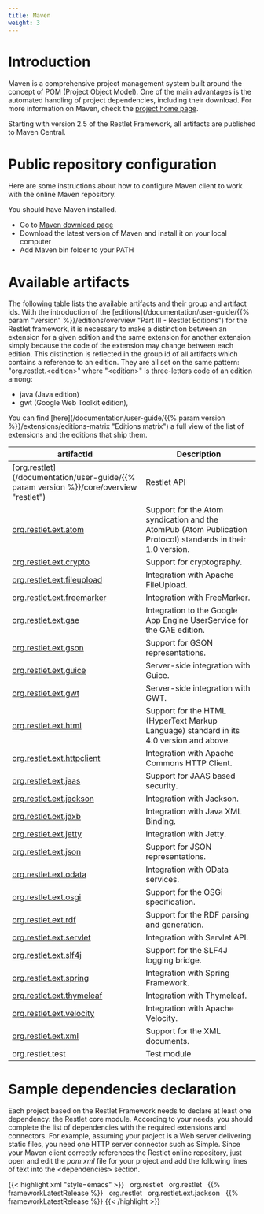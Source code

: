 ```yaml
---
title: Maven
weight: 3
---
```

# Introduction

Maven is a comprehensive project management system built around the
concept of POM (Project Object Model). One of the main advantages is the
automated handling of project dependencies, including their download.
For more information on Maven, check the [project home page](http://maven.apache.org/).

Starting with version 2.5 of the Restlet Framework, all artifacts are 
published to Maven Central.

# Public repository configuration

Here are some instructions about how to configure Maven client to work
with the online Maven repository.

You should have Maven installed.

-   Go to [Maven download
    page](http://maven.apache.org/download.html)
-   Download the latest version of Maven and install it on your local
    computer
-   Add Maven bin folder to your PATH

# Available artifacts

The following table lists the available artifacts and their group and
artifact ids. With the introduction of the
[editions](/documentation/user-guide/{{% param "version" %}}/editions/overview "Part III - Restlet Editions")
for the Restlet framework, it is necessary to make a distinction between
an extension for a given edition and the same extension for another
extension simply because the code of the extension may change between
each edition. This distinction is reflected in the group id of all
artifacts which contains a reference to an edition. They are all set on
the same pattern: "org.restlet.\<edition\>" where "\<edition\>" is
three-letters code of an edition among:

-   java (Java edition)
-   gwt (Google Web Toolkit edition),

You can find [here](/documentation/user-guide/{{% param version %}}/extensions/editions-matrix "Editions matrix")
a full view of the list of extensions and the editions that ship them. 

artifactId | Description
---------- | ------------
[org.restlet](/documentation/user-guide/{{% param version %}}/core/overview "restlet") | Restlet API
[org.restlet.ext.atom](../../extensions/atom "atom")|Support for the Atom syndication and the AtomPub (Atom Publication Protocol) standards in their 1.0 version.
[org.restlet.ext.crypto](../../extensions/crypto "crypto")|Support for cryptography.
[org.restlet.ext.fileupload](../../extensions/fileupload "fileupload")|Integration with Apache FileUpload.
[org.restlet.ext.freemarker](../../extensions/freemarker "freemarker")|Integration with FreeMarker.
[org.restlet.ext.gae](../../extensions/gae "gae")|Integration to the Google App Engine UserService for the GAE edition.
[org.restlet.ext.gson](../../extensions/gson "gson")|Support for GSON representations.
[org.restlet.ext.guice](../../extensions/guice "guice")|Server-side integration with Guice.
[org.restlet.ext.gwt](../../extensions/gwt "gwt")|Server-side integration with GWT.
[org.restlet.ext.html](../../extensions/html "html")|Support for the HTML (HyperText Markup Language) standard in its 4.0 version and above.
[org.restlet.ext.httpclient](../../extensions/httpclient "httpclient")|Integration with Apache Commons HTTP Client.
[org.restlet.ext.jaas](../../extensions/jaas "jaas")|Support for JAAS based security.
[org.restlet.ext.jackson](../../extensions/jackson "jackson")|Integration with Jackson.
[org.restlet.ext.jaxb](../../extensions/jaxb "jaxb")|Integration with Java XML Binding.
[org.restlet.ext.jetty](../../extensions/jetty "jetty")|Integration with Jetty.
[org.restlet.ext.json](../../extensions/json "json")|Support for JSON representations.
[org.restlet.ext.odata](../../extensions/odata/overview "odata")|Integration with OData services.
[org.restlet.ext.osgi](../../extensions/osgi "osgi")|Support for the OSGi specification.
[org.restlet.ext.rdf](../../extensions/rdf "rdf")|Support for the RDF parsing and generation.
[org.restlet.ext.servlet](../../extensions/servlet "servlet")|Integration with Servlet API.
[org.restlet.ext.slf4j](../../extensions/slf4j "slf4j")|Support for the SLF4J logging bridge.
[org.restlet.ext.spring](../../extensions/spring/overview "spring")|Integration with Spring Framework.
[org.restlet.ext.thymeleaf](../../extensions/thymeleaf "thymeleaf")|Integration with Thymeleaf.
[org.restlet.ext.velocity](../../extensions/velocity "velocity")|Integration with Apache Velocity.
[org.restlet.ext.xml](../../extensions/xml "xml")|Support for the XML documents.
org.restlet.test | Test module

# Sample dependencies declaration

Each project based on the Restlet Framework needs to declare at least
one dependency: the Restlet core module. According to your needs, you
should complete the list of dependencies with the required extensions
and connectors. For example, assuming your project is a Web server
delivering static files, you need one HTTP server connector such as
Simple. Since your Maven client correctly references the Restlet online
repository, just open and edit the *pom.xml* file for your project and
add the following lines of text into the \<dependencies\> section.

{{< highlight xml "style=emacs" >}}<dependency>
  <groupId>org.restlet</groupId>
  <artifactId>org.restlet</artifactId>
  <version>{{% frameworkLatestRelease %}}</version>
</dependency>
<dependency>
  <groupId>org.restlet</groupId>
  <artifactId>org.restlet.ext.jackson</artifactId>
  <version>{{% frameworkLatestRelease %}}</version>
</dependency>
{{< /highlight >}}
